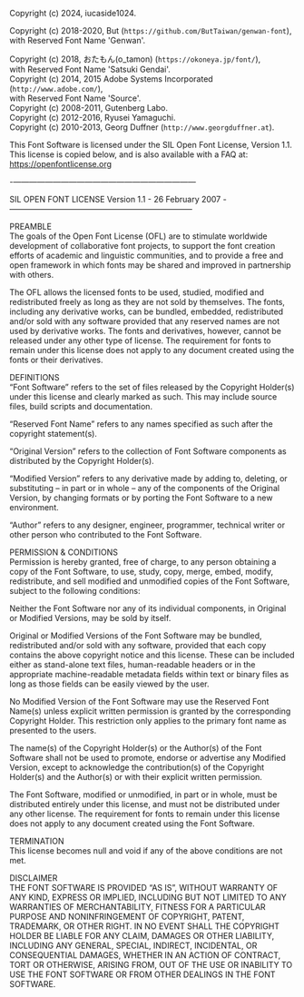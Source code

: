 Copyright (c) 2024, iucaside1024.

Copyright (c) 2018-2020, But (`https://github.com/ButTaiwan/genwan-font`),  
with Reserved Font Name 'Genwan'.

Copyright (c) 2018, おたもん(o_tamon) (`https://okoneya.jp/font/`),  
with Reserved Font Name 'Satsuki Gendai'.  
Copyright (c) 2014, 2015 Adobe Systems Incorporated (`http://www.adobe.com/`),  
with Reserved Font Name 'Source'.  
Copyright (c) 2008-2011, Gutenberg Labo.  
Copyright (c) 2012-2016, Ryusei Yamaguchi.  
Copyright (c) 2010-2013, Georg Duffner (`http://www.georgduffner.at`).   
 

This Font Software is licensed under the SIL Open Font License, Version 1.1.  
This license is copied below, and is also available with a FAQ at:  
https://openfontlicense.org  
 

-———————————————————————

SIL OPEN FONT LICENSE Version 1.1 - 26 February 2007
-———————————————————————

 

PREAMBLE  
The goals of the Open Font License (OFL) are to stimulate worldwide development of collaborative font projects, to support the font creation efforts of academic and linguistic communities, and to provide a free and open framework in which fonts may be shared and improved in partnership with others.

The OFL allows the licensed fonts to be used, studied, modified and redistributed freely as long as they are not sold by themselves. The fonts, including any derivative works, can be bundled, embedded, redistributed and/or sold with any software provided that any reserved names are not used by derivative works. The fonts and derivatives, however, cannot be released under any other type of license. The requirement for fonts to remain under this license does not apply to any document created using the fonts or their derivatives.

DEFINITIONS  
“Font Software” refers to the set of files released by the Copyright Holder(s) under this license and clearly marked as such. This may include source files, build scripts and documentation.

“Reserved Font Name” refers to any names specified as such after the copyright statement(s).

“Original Version” refers to the collection of Font Software components as distributed by the Copyright Holder(s).

“Modified Version” refers to any derivative made by adding to, deleting, or substituting – in part or in whole – any of the components of the Original Version, by changing formats or by porting the Font Software to a new environment.

“Author” refers to any designer, engineer, programmer, technical writer or other person who contributed to the Font Software.

PERMISSION & CONDITIONS  
Permission is hereby granted, free of charge, to any person obtaining a copy of the Font Software, to use, study, copy, merge, embed, modify, redistribute, and sell modified and unmodified copies of the Font Software, subject to the following conditions:

Neither the Font Software nor any of its individual components, in Original or Modified Versions, may be sold by itself.

Original or Modified Versions of the Font Software may be bundled, redistributed and/or sold with any software, provided that each copy contains the above copyright notice and this license. These can be included either as stand-alone text files, human-readable headers or in the appropriate machine-readable metadata fields within text or binary files as long as those fields can be easily viewed by the user.

No Modified Version of the Font Software may use the Reserved Font Name(s) unless explicit written permission is granted by the corresponding Copyright Holder. This restriction only applies to the primary font name as presented to the users.

The name(s) of the Copyright Holder(s) or the Author(s) of the Font Software shall not be used to promote, endorse or advertise any Modified Version, except to acknowledge the contribution(s) of the Copyright Holder(s) and the Author(s) or with their explicit written permission.

The Font Software, modified or unmodified, in part or in whole, must be distributed entirely under this license, and must not be distributed under any other license. The requirement for fonts to remain under this license does not apply to any document created using the Font Software.

TERMINATION  
This license becomes null and void if any of the above conditions are not met.

DISCLAIMER  
THE FONT SOFTWARE IS PROVIDED “AS IS”, WITHOUT WARRANTY OF ANY KIND, EXPRESS OR IMPLIED, INCLUDING BUT NOT LIMITED TO ANY WARRANTIES OF MERCHANTABILITY, FITNESS FOR A PARTICULAR PURPOSE AND NONINFRINGEMENT OF COPYRIGHT, PATENT, TRADEMARK, OR OTHER RIGHT. IN NO EVENT SHALL THE COPYRIGHT HOLDER BE LIABLE FOR ANY CLAIM, DAMAGES OR OTHER LIABILITY, INCLUDING ANY GENERAL, SPECIAL, INDIRECT, INCIDENTAL, OR CONSEQUENTIAL DAMAGES, WHETHER IN AN ACTION OF CONTRACT, TORT OR OTHERWISE, ARISING FROM, OUT OF THE USE OR INABILITY TO USE THE FONT SOFTWARE OR FROM OTHER DEALINGS IN THE FONT SOFTWARE.
